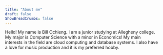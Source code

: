 ```yaml
---
title: "About me"
draft: false
ShowBreadCrumbs: false
---
```


Hello! My name is Bill Ochieng. I am a junior studying at Allegheny college. My major is Computer Science with a minor in Economics! My main interests in the field are cloud computing and database systems. I also have a love for music production and it is my preferred hobby.
